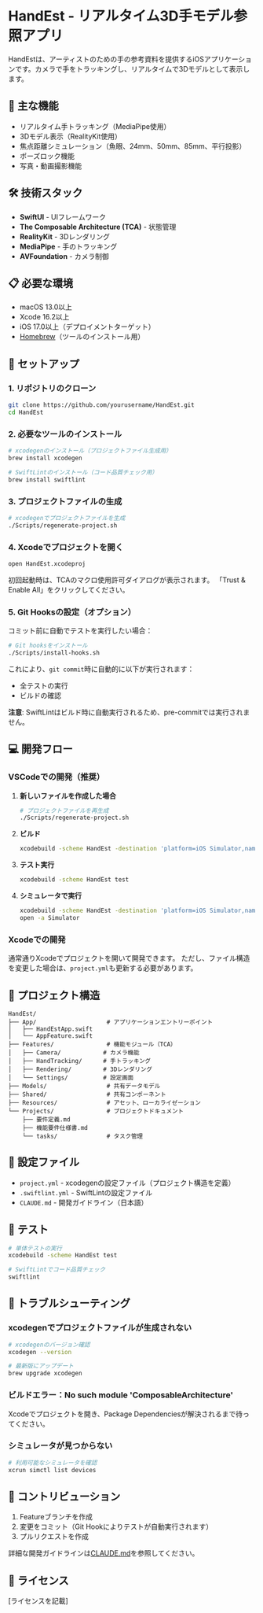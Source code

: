 # HandEst - リアルタイム3D手モデル参照アプリ

HandEstは、アーティストのための手の参考資料を提供するiOSアプリケーションです。カメラで手をトラッキングし、リアルタイムで3Dモデルとして表示します。

## 🎯 主な機能

- リアルタイム手トラッキング（MediaPipe使用）
- 3Dモデル表示（RealityKit使用）
- 焦点距離シミュレーション（魚眼、24mm、50mm、85mm、平行投影）
- ポーズロック機能
- 写真・動画撮影機能

## 🛠 技術スタック

- **SwiftUI** - UIフレームワーク
- **The Composable Architecture (TCA)** - 状態管理
- **RealityKit** - 3Dレンダリング
- **MediaPipe** - 手のトラッキング
- **AVFoundation** - カメラ制御

## 📋 必要な環境

- macOS 13.0以上
- Xcode 16.2以上
- iOS 17.0以上（デプロイメントターゲット）
- [Homebrew](https://brew.sh/ja/)（ツールのインストール用）

## 🚀 セットアップ

### 1. リポジトリのクローン

```bash
git clone https://github.com/yourusername/HandEst.git
cd HandEst
```

### 2. 必要なツールのインストール

```bash
# xcodegenのインストール（プロジェクトファイル生成用）
brew install xcodegen

# SwiftLintのインストール（コード品質チェック用）
brew install swiftlint
```

### 3. プロジェクトファイルの生成

```bash
# xcodegenでプロジェクトファイルを生成
./Scripts/regenerate-project.sh
```

### 4. Xcodeでプロジェクトを開く

```bash
open HandEst.xcodeproj
```

初回起動時は、TCAのマクロ使用許可ダイアログが表示されます。
「Trust & Enable All」をクリックしてください。

### 5. Git Hooksの設定（オプション）

コミット前に自動でテストを実行したい場合：

```bash
# Git hooksをインストール
./Scripts/install-hooks.sh
```

これにより、`git commit`時に自動的に以下が実行されます：
- 全テストの実行
- ビルドの確認

**注意**: SwiftLintはビルド時に自動実行されるため、pre-commitでは実行されません。

## 💻 開発フロー

### VSCodeでの開発（推奨）

1. **新しいファイルを作成した場合**
   ```bash
   # プロジェクトファイルを再生成
   ./Scripts/regenerate-project.sh
   ```

2. **ビルド**
   ```bash
   xcodebuild -scheme HandEst -destination 'platform=iOS Simulator,name=iPhone 16 Pro' build
   ```

3. **テスト実行**
   ```bash
   xcodebuild -scheme HandEst test
   ```

4. **シミュレータで実行**
   ```bash
   xcodebuild -scheme HandEst -destination 'platform=iOS Simulator,name=iPhone 16 Pro' build
   open -a Simulator
   ```

### Xcodeでの開発

通常通りXcodeでプロジェクトを開いて開発できます。
ただし、ファイル構造を変更した場合は、`project.yml`も更新する必要があります。

## 📁 プロジェクト構造

```
HandEst/
├── App/                    # アプリケーションエントリーポイント
│   ├── HandEstApp.swift
│   └── AppFeature.swift
├── Features/               # 機能モジュール（TCA）
│   ├── Camera/            # カメラ機能
│   ├── HandTracking/      # 手トラッキング
│   ├── Rendering/         # 3Dレンダリング
│   └── Settings/          # 設定画面
├── Models/                 # 共有データモデル
├── Shared/                 # 共有コンポーネント
├── Resources/              # アセット、ローカライゼーション
└── Projects/               # プロジェクトドキュメント
    ├── 要件定義.md
    ├── 機能要件仕様書.md
    └── tasks/              # タスク管理
```

## 🔧 設定ファイル

- `project.yml` - xcodegenの設定ファイル（プロジェクト構造を定義）
- `.swiftlint.yml` - SwiftLintの設定ファイル
- `CLAUDE.md` - 開発ガイドライン（日本語）

## 🧪 テスト

```bash
# 単体テストの実行
xcodebuild -scheme HandEst test

# SwiftLintでコード品質チェック
swiftlint
```

## 🚨 トラブルシューティング

### xcodegenでプロジェクトファイルが生成されない

```bash
# xcodegenのバージョン確認
xcodegen --version

# 最新版にアップデート
brew upgrade xcodegen
```

### ビルドエラー：No such module 'ComposableArchitecture'

Xcodeでプロジェクトを開き、Package Dependenciesが解決されるまで待ってください。

### シミュレータが見つからない

```bash
# 利用可能なシミュレータを確認
xcrun simctl list devices
```

## 📝 コントリビューション

1. Featureブランチを作成
2. 変更をコミット（Git Hookによりテストが自動実行されます）
3. プルリクエストを作成

詳細な開発ガイドラインは[CLAUDE.md](./CLAUDE.md)を参照してください。

## 📄 ライセンス

[ライセンスを記載]